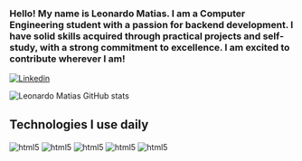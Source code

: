 ### Hello! My name is Leonardo Matias. I am a Computer Engineering student with a passion for backend development. I have solid skills acquired through practical projects and self-study, with a strong commitment to excellence. I am excited to contribute wherever I am!

[![Linkedin](https://img.shields.io/badge/LinkedIn-0077B5?style=for-the-badge&logo=linkedin&logoColor=white)](https://www.linkedin.com/in/leonardo-bandeira-matias-b55347268/)

![Leonardo Matias GitHub stats](https://github-readme-stats.vercel.app/api?username=Leobmt02&show_icons=true&theme=dracula)

## Technologies I use daily

<div style="display: inline_block">
<img align="center" alt= "html5" src = "https://img.shields.io/badge/HTML-239120?style=for-the-badge&logo=html5&logoColor=white"/>
<img align="center" alt= "html5" src = "https://img.shields.io/badge/CSS3-1572B6?style=for-the-badge&logo=css3&logoColor=white"/>
<img align="center" alt= "html5" src = "https://img.shields.io/badge/C%23-239120?style=for-the-badge&logo=c-sharp&logoColor=white"/>
<img align="center" alt= "html5" src = "https://img.shields.io/badge/.NET-5C2D91?style=for-the-badge&logo=.net&logoColor=white"/>
<img align="center" alt= "html5" src = "https://img.shields.io/badge/Python-3776AB?style=for-the-badge&logo=python&logoColor=white"/>
</div>

